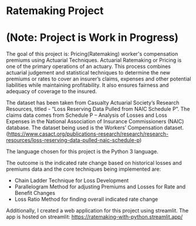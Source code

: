 # Ratemaking Project
# (Note: Project is Work in Progress)
The goal of this project is: Pricing(Ratemaking) worker's compensation premiums using Actuarial Techniques. Actuarial Ratemaking or Pricing is one of the primary operations of an actuary. This process combines actuarial judgement and statistical techniques to determine the new premiums or rates to cover an insurer’s claims, expenses and other potential liabilities while maintaining profitability. It also ensures fairness and adequacy of coverage to the insured.

The dataset has been taken from Casualty Actuarial Society’s Research Resources, titled - “Loss Reserving Data Pulled from NAIC Schedule P”. The claims data comes from Schedule P – Analysis of Losses and Loss Expenses in the National Association of Insurance Commissioners (NAIC) database. The dataset being used is the Workers’ Compensation dataset. (https://www.casact.org/publications-research/research/research-resources/loss-reserving-data-pulled-naic-schedule-p)

The language chosen for this project is the  Python 3 language. 

The outcome is the indicated rate change based on historical losses and premiums data and the core techniques being implemented are:
  -  Chain Ladder Technique for Loss Development
  -  Parallelogram Method for adjusting Premiums and Losses for Rate and Benefit Changes
  -  Loss Ratio Method for finding overall indicated rate change

Additionally, I created a web application for this project using streamlit. The app is hosted on streamlit: https://ratemaking-with-python.streamlit.app/
